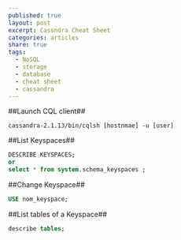 ```yaml
---
published: true
layout: post
excerpt: Cassndra Cheat Sheet
categories: articles
share: true
tags:
  - NoSQL
  - storage
  - database
  - cheat sheet
  - cassandra
---
```

##Launch CQL client##
```shell
cassandra-2.1.13/bin/cqlsh [hostnmae] -u [user]
```

##List Keyspaces##
```sql
DESCRIBE KEYSPACES;
or
select * from system.schema_keyspaces ;
```

##Change Keyspace##
```sql
USE nom_keyspace;
```

##List tables of a Keyspace##
```sql
describe tables;
```
